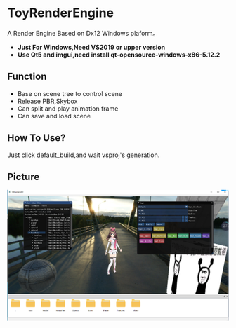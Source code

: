 # ToyRenderEngine
A Render Engine Based on Dx12 Windows plaform。
- **Just For Windows,Need VS2019 or upper version**
- **Use Qt5 and imgui,need install qt-opensource-windows-x86-5.12.2**

## Function
- Base on scene tree to control scene
- Release PBR,Skybox
- Can split and play animation frame
- Can save and load scene

## How To Use?
Just click default_build,and wait vsproj's generation.

## Picture
![image](AssetsForRead/Pic1.png)
